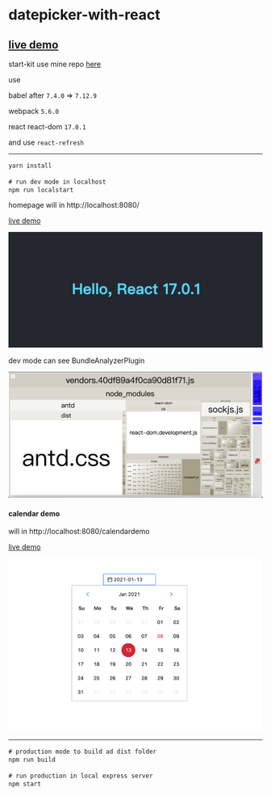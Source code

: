 # datepicker-with-react

## [live demo](https://satsuya0114-datepicker.herokuapp.com/calendardemo)

start-kit use mine repo [here](https://github.com/satsuya0114/webpack5-babel7-react-starter)

use

babel after `7.4.0` => `7.12.9`

webpack `5.6.0`

react react-dom `17.0.1`

and use `react-refresh`

---

```
yarn install

# run dev mode in localhost
npm run localstart
```

homepage will in http://localhost:8080/ 

[live demo](https://satsuya0114-datepicker.herokuapp.com)

![alt text](https://github.com/satsuya0114/datePicker/blob/main/readme.png)

dev mode can see BundleAnalyzerPlugin

![alt text](https://github.com/satsuya0114/datePicker/blob/main/BundleAnalyzerPlugin.png)

#### calendar demo

will in http://localhost:8080/calendardemo

[live demo](https://satsuya0114-datepicker.herokuapp.com/calendardemo)

![alt text](https://github.com/satsuya0114/datePicker/blob/main/calendarDemo.png)

---

```
# production mode to build ad dist folder
npm run build

# run production in local express server
npm start
```
